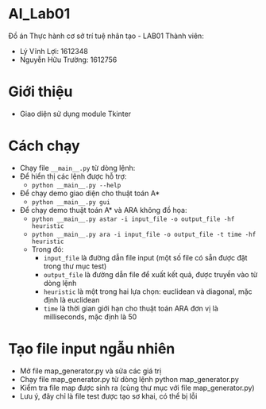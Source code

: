 # AI_Lab01
Đồ án Thực hành cơ sở trí tuệ nhân tạo - LAB01
Thành viên:
- Lý Vĩnh Lợi: 1612348
- Nguyễn Hữu Trường: 1612756

# Giới thiệu
- Giao diện sử dụng module Tkinter

# Cách chạy
- Chạy file `__main__.py` từ dòng lệnh:
- Để hiển thị các lệnh được hỗ trợ:
  - `python __main__.py --help`
- Để chạy demo giao diện cho thuật toán A*
  - `python __main__.py gui`
- Để chạy demo thuật toán A* và ARA không đồ họa:
  - `python __main__.py astar -i input_file -o output_file -hf heuristic`
  - `python __main__.py ara -i input_file -o output_file -t time -hf heuristic`
  - Trong đó:
    - `input_file` là đường dẫn file input (một số file có sẵn được đặt trong thư mục test)
    - `output_file` là đường dẫn file để xuất kết quả, được truyền vào từ dòng lệnh
    - `heuristic` là một trong hai lựa chọn: euclidean và diagonal, mặc định là euclidean
    - `time` là thời gian giới hạn cho thuật toán ARA đơn vị là milliseconds, mặc định là 50

# Tạo file input ngẫu nhiên
- Mở file map_generator.py và sửa các giá trị
- Chạy file map_generator.py từ dòng lệnh
	python map_generator.py
- Kiểm tra file map được sinh ra (cùng thư mục với file map_generator.py)
- Lưu ý, đây chỉ là file test được tạo sơ khai, có thể bị lỗi
